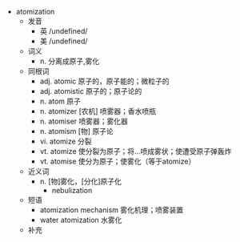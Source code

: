 - atomization
  - 发音
    - 英 /undefined/
    - 美 /undefined/
  - 词义
    - n. 分离成原子,雾化
  - 同根词
    - adj. atomic 原子的，原子能的；微粒子的
    - adj. atomistic 原子的；原子论的
    - n. atom 原子
    - n. atomizer [农机] 喷雾器；香水喷瓶
    - n. atomiser 喷雾器；雾化器
    - n. atomism [物] 原子论
    - vi. atomize 分裂
    - vt. atomize 使分裂为原子；将…喷成雾状；使遭受原子弹轰炸
    - vt. atomise 使分为原子；使雾化（等于atomize）
  - 近义词
    - n. [物]雾化，[分化]原子化
      - nebulization
  - 短语
    - atomization mechanism 雾化机理；喷雾装置
    - water atomization 水雾化
  - 补充